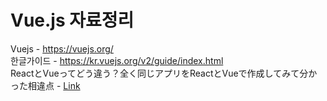 # Vue.js 자료정리

Vuejs - https://vuejs.org/  
한글가이드 - https://kr.vuejs.org/v2/guide/index.html  
ReactとVueってどう違う？全く同じアプリをReactとVueで作成してみて分かった相違点 - [Link](https://coliss.com/articles/build-websites/operation/javascript/same-app-in-react-and-vue-here-are-the-differences.html)